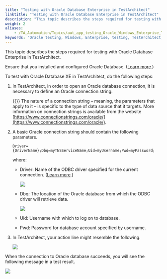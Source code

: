 ```yaml
--- 
title: "Testing with Oracle Database Enterprise in TestArchitect"
linktitle: "Testing with Oracle Database Enterprise in TestArchitect"
description: "This topic describes the steps required for testing with Oracle Database Enterprise in TestArchitect."
weight: 2
aliases: 
    - /TA_Automation/Topics/aut_app_testing_Oracle_Windows_Enterprise_TestAchitect.html
keywords: "Oracle testing, Windows, Enterprise, testing, TestArchitect, Oracle, Oracle testing, Enterprise, testing, TestArchitect, Oracle, Enterprise, database testing, Oracle, Windows, supported Oracle editions, versions, testing, TestArchitect"
---
```


This topic describes the steps required for testing with Oracle Database Enterprise in TestArchitect.

Ensure that you installed and configured Oracle Database. \([Learn more](/TA_Automation/Topics/aut_app_testing_Oracle_Windows_Enterprise_installing_configuring_clients.html).\)

To test with Oracle Database XE in TestArchitect, do the following steps:

1.  In TestArchitect, in order to open an Oracle database connection, it is necessary to define an Oracle connection string.

    {{<note>}} The nature of a connection string – meaning, the parameters that apply to it – is specific to the type of data source that it targets. More information on connection strings is available from the website [https://www.connectionstrings.com/oracle/](https://www.connectionstrings.com/oracle/).

2.  A basic Oracle connection string should contain the following parameters.

    ```
    Driver={DriverName};Dbq=myTNSServiceName;Uid=myUsername;Pwd=myPassword;
    ```

    where:

    -   Driver: Name of the ODBC driver specified for the current connection. \([Learn more](https://docs.microsoft.com/en-us/sql/odbc/admin/viewing-drivers).\)

        ![](/images/TA_Automation/Images/oracle_drivers.png)

    -   Dbq: The location of the Oracle database from which the ODBC driver will retrieve data.

        ![](/images/TA_Automation/Images/oracle_dbq.png)

    -   Uid: Username with which to log on to database.
    -   Pwd: Password for database account specified by username.
3.  In TestArchitect, your action line might resemble the following.

    ![](/images/TA_Automation/Images/oracle_connect_database_pgm_1.png)


When the connection to Oracle database succeeds, you will see the following message in a test result.

![](/images/TA_Automation/Images/oracle_connect_database_res_1.png)



